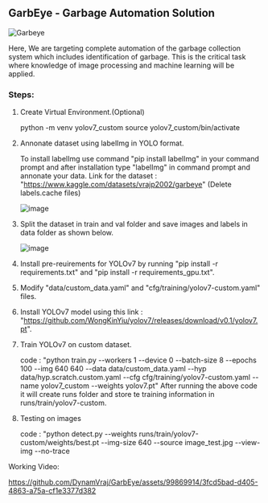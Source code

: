 ## GarbEye - Garbage Automation Solution
![Garbeye](https://github.com/DynamVraj/GarbEye/assets/99869914/5aeae7b2-da07-44b9-afc6-52fea02a8097)

Here, We are targeting complete automation of the garbage collection system which includes identification of garbage. This is the critical task where knowledge of image processing and machine learning will be applied. 
### Steps:
1. Create Virtual Environment.(Optional)

   python -m venv yolov7_custom
   source yolov7_custom/bin/activate

2. Annonate dataset using labelImg in YOLO format.

   To install labelImg use command "pip install labelImg" in your command prompt and after installation type "labelImg" in command prompt and annonate your data. Link for the dataset : "https://www.kaggle.com/datasets/vrajp2002/garbeye" (Delete labels.cache files)
  
   ![image](https://github.com/DynamVraj/GarbEye/assets/99869914/335d5380-d055-41a3-a3b1-c27f171472b4)

3. Split the dataset in train and val folder and save images and labels in data folder as shown below.

   ![image](https://github.com/DynamVraj/GarbEye/assets/99869914/05be2f41-0ac8-43fc-8f4e-7f01dbf2e425)

4. Install pre-reuirements for YOLOv7 by running "pip install -r requirements.txt" and "pip install -r requirements_gpu.txt".

5. Modify "data/custom_data.yaml" and "cfg/training/yolov7-custom.yaml" files.

6. Install YOLOv7 model using this link : "https://github.com/WongKinYiu/yolov7/releases/download/v0.1/yolov7.pt".

7. Train YOLOv7 on custom dataset.
   
   code : "python train.py --workers 1  --device 0 --batch-size 8 --epochs 100 --img 640 640 --data data/custom_data.yaml --hyp data/hyp.scratch.custom.yaml --cfg cfg/training/yolov7-custom.yaml --name yolov7_custom --weights yolov7.pt"
   After running the above code it will create runs folder and store te training information in runs/train/yolov7-custom.
   
8. Testing on images
   
   code : "python detect.py --weights runs/train/yolov7-custom/weights/best.pt --img-size 640 --source image_test.jpg --view-img --no-trace
   
Working Video:

https://github.com/DynamVraj/GarbEye/assets/99869914/3fcd5bad-d405-4863-a75a-cf1e3377d382

